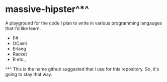 massive-hipster^*^
==================


A playground for the code I plan to write in various programming langauges that I'd like learn.

  * F#
  * OCaml
  * Erlang
  * Racket
  * R etc.,
  


^*^ This is the name github suggested that i use for this repository. So, it's going to stay that way.
